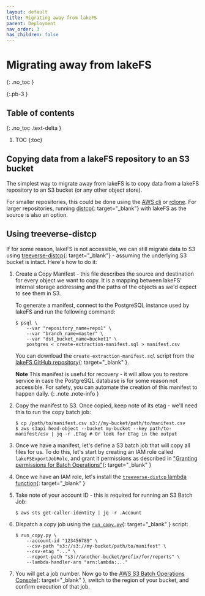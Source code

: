 ```yaml
---
layout: default
title: Migrating away from lakeFS
parent: Deployment
nav_order: 3
has_children: false
---
```


# Migrating away from lakeFS
{: .no_toc }

{:.pb-3 }

## Table of contents
{: .no_toc .text-delta }

1. TOC
{:toc}

## Copying data from a lakeFS repository to an S3 bucket

The simplest way to migrate away from lakeFS is to copy data from a lakeFS repository to an S3 bucket
(or any other object store).

For smaller repositories, this could be done using the [AWS cli](../using/aws_cli.md) or [rclone](../using/rclone.md).
For larger repositories, running [distcp](https://hadoop.apache.org/docs/current/hadoop-distcp/DistCp.html){: target="_blank"} with lakeFS as the source is also an option.


## Using treeverse-distcp

If for some reason, lakeFS is not accessible, we can still migrate data to S3 using [treeverse-distcp](https://github.com/treeverse/treeverse-distcp){: target="_blank"} -
assuming the underlying S3 bucket is intact. Here's how to do it:

1. Create a Copy Manifest - this file describes the source and destination for every object we want to copy. It is a mapping between lakeFS' internal storage addressing and the paths of the objects as we'd expect to see them in S3.
   
   To generate a manifest, connect to the PostgreSQL instance used by lakeFS and run the following command:
   
   ```shell
   $ psql \
       --var "repository_name=repo1" \
       --var "branch_name=master" \
       --var "dst_bucket_name=bucket1" \
       postgres < create-extraction-manifest.sql > manifest.csv
   ```
   
   You can download the `create-extraction-manifest.sql` script from the [lakeFS GitHub repository](https://github.com/treeverse/lakeFS/blob/master/scripts/create-extraction-manifest.sql){: target="_blank" }.
   
   **Note** This manifest is useful for recovery - it will allow you to restore service in case the PostgreSQL database is for some reason not accessible.
   For safety, you can automate the creation of this manifest to happen daily. 
   {: .note .note-info }
1. Copy the manifest to S3. Once copied, keep note of its etag - we'll need this to run the copy batch job:
   
   ```shell
   $ cp /path/to/manifest.csv s3://my-bucket/path/to/manifest.csv
   $ aws s3api head-object --bucket my-bucket --key path/to-manifest/csv | jq -r .ETag # Or look for ETag in the output
   ```
1. Once we have a manifest, let's define a S3 batch job that will copy all files for us.
To do this, let's start by creating an IAM role called `lakeFSExportJobRole`, and grant it permissions as described in ["Granting permissions for Batch Operations"](https://docs.aws.amazon.com/AmazonS3/latest/dev/batch-ops-iam-role-policies.html#batch-ops-iam-role-policies-create){: target="_blank" }
1. Once we have an IAM role, let's install the [`treeverse-distcp` lambda function](https://github.com/treeverse/treeverse-distcp/blob/master/lambda_handler.py){: target="_blank" }
1. Take note of your account ID - this is required for running an S3 Batch Job:
   
   ```shell
   $ aws sts get-caller-identity | jq -r .Account
   ```
1. Dispatch a copy job using the [`run_copy.py`](https://github.com/treeverse/treeverse-distcp/blob/master/run_copy.py){: target="_blank" } script:
   
   ```shell
   $ run_copy.py \
       --account-id "123456789" \
       --csv-path "s3://s3://my-bucket/path/to/manifest" \
       --csv-etag "..." \
       --report-path "s3://another-bucket/prefix/for/reports" \
       --lambda-handler-arn "arn:lambda:..."
   ```
1. You will get a job number. Now go to the [AWS S3 Batch Operations Console](https://s3.console.aws.amazon.com/s3/jobs){: target="_blank" }, switch to the region of your bucket, and confirm execution of that job.

